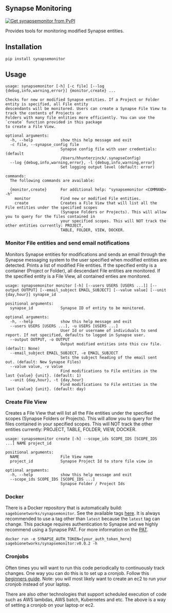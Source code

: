 ## Synapse Monitoring
[![Get synapsemonitor from PyPI](https://img.shields.io/pypi/v/synapsemonitor.svg?style=for-the-badge&logo=pypi)](https://pypi.python.org/pypi/synapsemonitor)

Provides tools for monitoring modified Synapse entities.    

## Installation
```
pip install synapsemonitor
```

## Usage

```
usage: synapsemonitor [-h] [-c file] [--log {debug,info,warning,error}] {monitor,create} ...

Checks for new or modified Synapse entities. If a Project or Folder entity is specified, all File entity
descendants will be monitored. Users can create a Synapse File View to track the contents of Projects or
Folders with many file entities more efficiently. You can use the `create` function provided in this package
to create a File View.

optional arguments:
  -h, --help            show this help message and exit
  -c file, --synapse_config file
                        Synapse config file with user credentials: (default
                        /Users/hhunterzinck/.synapseConfig)
  --log {debug,info,warning,error}, -l {debug,info,warning,error}
                        Set logging output level (default: error)

commands:
  The following commands are available:

  {monitor,create}      For additional help: "synapsemonitor <COMMAND> -h"
    monitor             Find new or modified File entities.
    create              Creates a File View that will list all the File entities under the specified scopes
                        (Synapse Folders or Projects). This will allow you to query for the files contained in
                        your specified scopes. This will NOT track the other entities currently: PROJECT,
                        TABLE, FOLDER, VIEW, DOCKER.
```

### Monitor File entities and send email notifications

Monitors Synapse entities for modifications and sends an email through the Synapse messaging system to the user specified when modified entities are detected. Prints a list of modified File entities.  If the specified entity is a container (Project or Folder), all descendant File entities are monitored.  If the specified entity is a File View, all contained enties are monitored.  

```
usage: synapsemonitor monitor [-h] [--users USERS [USERS ...]] [--output OUTPUT] [--email_subject EMAIL_SUBJECT] [--value value] [--unit {day,hour}] synapse_id

positional arguments:
  synapse_id            Synapse ID of entity to be monitored.

optional arguments:
  -h, --help            show this help message and exit
  --users USERS [USERS ...], -u USERS [USERS ...]
                        User Id or username of individuals to send report. If not specified, defaults to logged in Synapse user.
  --output OUTPUT, -o OUTPUT
                        Output modified entities into this csv file. (default: None)
  --email_subject EMAIL_SUBJECT, -e EMAIL_SUBJECT
                        Sets the subject heading of the email sent out. (default: New Synapse Files)
  --value value, -v value
                        Find modifications to File entities in the last {value} {unit}. (default: 1)
  --unit {day,hour}, -t {day,hour}
                        Find modifications to File entities in the last {value} {unit}. (default: day)
```

### Create File View

Creates a File View that will list all the File entities under the specified scopes (Synapse Folders or Projects). This will allow you to query for the files contained in your specified scopes. This will NOT track the other entities currently: PROJECT, TABLE, FOLDER, VIEW, DOCKER.

```
usage: synapsemonitor create [-h] --scope_ids SCOPE_IDS [SCOPE_IDS ...] NAME project_id

positional arguments:
  NAME                  File View name
  project_id            Synapse Project Id to store file view in

optional arguments:
  -h, --help            show this help message and exit
  --scope_ids SCOPE_IDS [SCOPE_IDS ...]
                        Synapse Folder / Project Ids
```

### Docker
There is a Docker repository that is automatically build: `sagebionetworks/synapsemonitor`.  See the available tags [here](https://hub.docker.com/r/sagebionetworks/synapsemonitor).  It is always recommended to use a tag other than `latest` because the `latest` tag can change.  This package requires authentication to Synapse and we highly recommend using a Synapse PAT.  For more information on the [PAT](https://help.synapse.org/docs/Managing-Your-Account.2055405596.html#ManagingYourAccount-PersonalAccessTokens).

```
docker run -e SYNAPSE_AUTH_TOKEN={your_auth_token_here} sagebionetworks/synapsemonitor:v0.0.2 -h
```

### Cronjobs
Often times you will want to run this code periodically to continuously track changes.  One way you can do this is to set up a cronjob. Follow this [beginners guide](https://ostechnix.com/a-beginners-guide-to-cron-jobs/).  Note: you will most likely want to create an ec2 to run your cronjob instead of your laptop.

There are also other technologies that support scheduled execution of code such as AWS lambdas, AWS batch, Kubernetes and etc.  The above is a way of setting a cronjob on your laptop or ec2.
